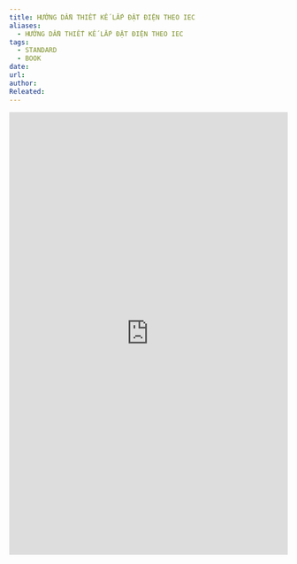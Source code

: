 ```yaml
---
title: HƯỚNG DẪN THIẾT KẾ LẮP ĐẶT ĐIỆN THEO IEC
aliases:
  - HƯỚNG DẪN THIẾT KẾ LẮP ĐẶT ĐIỆN THEO IEC
tags:
  - STANDARD
  - BOOK
date: 
url: 
author: 
Releated:
---
```




<iframe
  src="https://drive.google.com/file/d/1QKelxYeftijTR41EJIFs0FL6amEDQFmz/preview"
  width="100%"
  height="800px"
  name="the-iFrame"
  frameBorder="0"
></iframe><br>